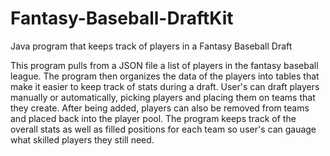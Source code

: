 # Fantasy-Baseball-DraftKit
Java program that keeps track of players in a Fantasy Baseball Draft

This program pulls from a JSON file a list of players in the fantasy baseball league. The program then organizes the data
of the players into tables that make it easier to keep track of stats during a draft. User's can draft players manually or
automatically, picking players and placing them on teams that they create. After being added, players can also be removed
from teams and placed back into the player pool. The program keeps track of the overall stats as well as filled positions
for each team so user's can gauage what skilled players they still need.

